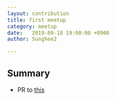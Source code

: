 ```yaml
---
layout: contribution
title: first meetup
category: meetup
date:   2019-09-18 19:00:00 +0900
author: Sunghee2

---
```


## Summary

- PR to [this](https://github.com/MetaMask/metamask-extension/pull/7187)
